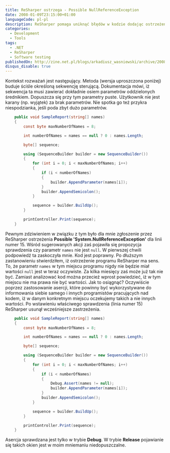 ```yaml
---
title: ReSharper ostrzega - Possible NullReferenceException
date: 2008-01-09T23:15:00+01:00
languageCode: pl-pl
description: ReSharper pomaga uniknąć błędów w kodzie dodając ostrzeżenia
categories:
  - Development
  - Tools
tags:
  - .NET
  - ReSharper
  - Software testing
publishedOn: http://zine.net.pl/blogs/arkadiusz_wasniewski/archive/2008/01/09/resharper-ostrzega-possible-nullreferenceexception.aspx
disqus_disable: true
---
```


Kontekst rozważań jest następujący. Metoda (wersja uproszczona poniżej) buduje ściśle określoną sekwencję sterującą. Dokumentacja mówi, iż sekwencja ta musi zawierać dokładnie osiem parametrów oddzielonych średnikiem. Dopuszcza się przy tym parametry puste. Użytkownik nie jest karany (np. wyjątek) za brak parametrów. Nie spotka go też przykra niespodzianka, jeśli poda zbyt dużo parametrów.

```csharp
    public void SampleReport(string[] names)
    {
        const byte maxNumberOfNames = 8;

        int numberOfNames = names == null ? 0 : names.Length;

        byte[] sequence;

        using (SequenceBuilder builder = new SequenceBuilder())
        {
            for (int i = 0; i < maxNumberOfNames; i++)
            {
                if (i < numberOfNames)
                {
                    builder.AppendParameter(names[i]);
                }
                builder.AppendSemicolon();
            }

            sequence = builder.BuildUp();
        }

        printController.Print(sequence);
    }
```

Pewnym zdziwieniem w związku z tym było dla mnie zgłoszenie przez ReSharper ostrzeżenia **Possible 'System.NullReferenceException'** dla linii numer 15. Wśród sugerowanych akcji zaś pojawiła się propozycja sprawdzenia czy parametr `names` nie jest `null`. W pierwszej chwili podpowiedź ta zaskoczyła mnie. Kod jest poprawny. Po dłuższym zastanowieniu stwierdziłem, iż ostrzeżenie programu ReSharper ma sens. To, że parametr `names` w tym miejscu programu nigdy nie będzie miał wartości `null` jest w teraz oczywiste. Za kilka miesięcy zaś może już tak nie być. Zamiast analizować kod można przecież wprost powiedzieć, iż w tym miejscu nie ma prawa nie być wartości. Jak to osiągnąć? Oczywiście poprzez zastosowanie asercji, które powinny być wykorzystywane do informowania siebie samego i innych programistów pracujących nad kodem, iż w danym konkretnym miejscu oczekujemy takich a nie innych wartości. Po wstawieniu właściwego sprawdzenia (linia numer 15) ReSharper usunął wcześniejsze zastrzeżenia.

```csharp
    public void SampleReport(string[] names)
    {
        const byte maxNumberOfNames = 8;

        int numberOfNames = names == null ? 0 : names.Length;

        byte[] sequence;

        using (SequenceBuilder builder = new SequenceBuilder())
        {
            for (int i = 0; i < maxNumberOfNames; i++)
            {
                if (i < numberOfNames)
                {
                    Debug.Assert(names != null);
                    builder.AppendParameter(names[i]);
                }
                builder.AppendSemicolon();
            }

            sequence = builder.BuildUp();
        }

        printController.Print(sequence);
    }
```

Asercja sprawdzana jest tylko w trybie **Debug**. W trybie **Release** pojawianie się takich okien jest w moim mniemaniu niedopuszczalne.